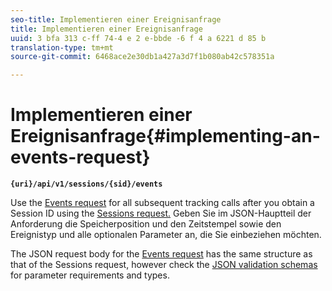 ```yaml
---
seo-title: Implementieren einer Ereignisanfrage
title: Implementieren einer Ereignisanfrage
uuid: 3 bfa 313 c-ff 74-4 e 2 e-bbde -6 f 4 a 6221 d 85 b
translation-type: tm+mt
source-git-commit: 6468ace2e30db1a427a3d7f1b080ab42c578351a

---
```



# Implementieren einer Ereignisanfrage{#implementing-an-events-request}

**`{uri}/api/v1/sessions/{sid}/events`**

Use the [Events request](../../media-collection-api/mc-api-ref/mc-api-events-req.md) for all subsequent tracking calls after you obtain a Session ID using the [Sessions request.](../../media-collection-api/mc-api-ref/mc-api-sessions-req.md) Geben Sie im JSON-Hauptteil der Anforderung die Speicherposition und den Zeitstempel sowie den Ereignistyp und alle optionalen Parameter an, die Sie einbeziehen möchten.

The JSON request body for the [Events request](../../media-collection-api/mc-api-ref/mc-api-events-req.md) has the same structure as that of the Sessions request, however check the [JSON validation schemas](../../media-collection-api/mc-api-ref/mc-api-json-validation.md) for parameter requirements and types.
